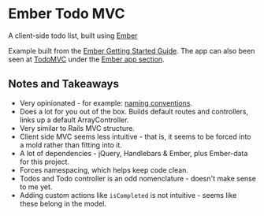 # Ember Todo MVC

A client-side todo list, built using [Ember](http://emberjs.com/)

Example built from the [Ember Getting Started Guide](http://emberjs.com/guides/getting-started/). The app can also been seen at [TodoMVC](http://todomvc.com/) under the [Ember app section](http://todomvc.com/architecture-examples/emberjs/).

## Notes and Takeaways

* Very opinionated - for example: [naming conventions](http://emberjs.com/guides/concepts/naming-conventions/).
* Does a lot for you out of the box. Builds default routes and controllers, links up a default ArrayController.
* Very similar to Rails MVC structure.
* Client side MVC seems less intuitive - that is, it seems to be forced into a mold rather than fitting into it.
* A lot of dependencies - jQuery, Handlebars & Ember, plus Ember-data for this project.
* Forces namespacing, which helps keep code clean.
* Todos and Todo controller is an odd nomenclature - doesn't make sense to me yet.
* Adding custom actions like ```isCompleted``` is not intuitive - seems like these belong in the model.

